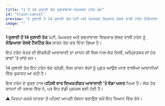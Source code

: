 ```yaml
---
title: "1 ਤੋਂ 14 ਜੁਲਾਈ ਤੱਕ ਭਗਤਾਂਵਾਲਾ-ਖੇਮਕਰਣ ਟਰੇਨ ਬੰਦ"
id: "train-cancel"
preview: "1 ਜੁਲਾਈ ਤੋਂ 14 ਜੁਲਾਈ ਤੱਕ ਪੱਟੀ ਅਤੇ ਖੇਮਕਰਣ ਵਿਚਕਾਰ ਚੱਲਣ ਵਾਲੀ ਟਰੇਨ ਜੰਡਿਆਲਾ ਟੈਸਟਿੰਗ ਕਾਰਨ ਬੰਦ ਕਰ ਦਿੱਤੀ ਗਈ ਹੈ। ਇਹ ਖੇਤਰ ਦੀ ਇੱਕਲੌਤੀ ਆਵਾਜਾਈ ਟਰੇਨ ਸੀ ਜਿਸ ਨਾਲ ਲੋਕਾਂ ਨੂੰ ਵੱਡੀ ਮੁਸ਼ਕਲ ਆ ਰਹੀ ਹੈ..."
image: "" 
---
```

<p><strong>1 ਜੁਲਾਈ ਤੋਂ 14 ਜੁਲਾਈ ਤੱਕ</strong> ਪੱਟੀ, ਖੇਮਕਰਣ ਅਤੇ ਭਗਤਾਂਵਾਲਾ ਵਿਚਕਾਰ ਚੱਲਣ ਵਾਲੀ ਟਰੇਨ ਨੂੰ <strong>ਜੰਡਿਆਲਾ ਰੇਲਵੇ ਟੈਸਟਿੰਗ ਕੰਮ</strong> ਕਾਰਨ ਰੱਦ ਕਰ ਦਿੱਤਾ ਗਿਆ ਹੈ।</p>
<p>ਇਹ ਟਰੇਨ ਖੇਤਰ ਦੀ ਇੱਕਲੌਤੀ ਆਵਾਜਾਈ ਦਾ ਸਾਧਨ ਸੀ ਜਿਸ ਨਾਲ ਲੋਕ ਦਿਲੀ, ਅੰਮ੍ਰਿਤਸਰ ਜਾਂ ਹੋਰ ਥਾਵਾਂ 'ਤੇ ਜਾਂਦੇ ਸਨ।</p>
<p><span class='highlight'>14 ਜੁਲਾਈ ਤੱਕ ਇਹ ਟਰੇਨ ਬੰਦ ਰਹੇਗੀ</span>, ਜਿਸ ਕਾਰਨ ਲੋਕਾਂ ਨੂੰ ਮੁਫ਼ਤ ਆਉਣ-ਜਾਣ ਵਾਲੀਆਂ ਆਸਾਨੀਆਂ ਵਿੱਚ ਰੁਕਾਵਟ ਆ ਰਹੀ ਹੈ।</p>
<p>ਇਸ ਟਰੇਨ ਦੇ ਰੁਕਣ ਨਾਲ <strong>ਪਹਿਲੀ ਵਾਰ ਵਿਅਕਤੀਗਤ ਆਵਾਜਾਈ 'ਤੇ ਵੱਡਾ ਅਸਰ</strong> ਪਿਆ ਹੈ। ਲੋਕ ਹੋਰ ਸਾਧਨਾਂ ਦੀ ਤਲਾਸ਼ ਵਿੱਚ ਨੇ, ਪਰ ਇਹ ਵੱਡੀ ਮੁਸ਼ਕਲ ਬਣੀ ਹੋਈ ਹੈ।</p>
<p class='warning-message'>⚠️ ਕਿਰਪਾ ਕਰਕੇ ਯਾਤਰਾ ਤੋਂ ਪਹਿਲਾਂ ਆਪਣੀ ਯੋਜਨਾ ਬਣਾਉਣ ਸਮੇਂ ਇਹ ਧਿਆਨ ਵਿੱਚ ਰੱਖੋ।</p>

